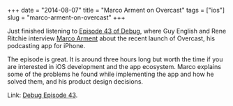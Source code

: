 +++
date = "2014-08-07"
title = "Marco Arment on Overcast"
tags = ["ios"]
slug = "marco-arment-on-overcast"
+++

Just finished listening to [Episode 43 of Debug](http://www.imore.com/debug-43-exclusive-marco-arment-breaks-his-silence-overcast), where Guy English and Rene Ritchie interview [Marco Arment](http://marco.org) about the recent launch of Overcast, his podcasting app for iPhone.

The episode is great.  It is around three hours long but worth the time if you are interested in iOS development and the app ecosystem.  Marco explains some of the problems he found while implementing the app and how he solved them, and his product design decisions.

Link: [Debug Episode 43](http://www.imore.com/debug-43-exclusive-marco-arment-breaks-his-silence-overcast).

